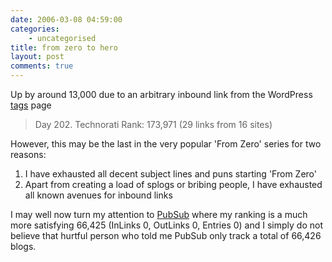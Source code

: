 ```yaml
---
date: 2006-03-08 04:59:00
categories:
    - uncategorised
title: from zero to hero
layout: post
comments: true
---
```

Up by around 13,000 due to an arbitrary inbound link from the WordPress
[tags](http://wordpress.com/tags/) page

> Day 202. Technorati Rank: 173,971 (29 links from 16 sites)

However, this may be the last in the very popular 'From Zero' series for
two reasons:

1.  I have exhausted all decent subject lines and puns starting 'From
    Zero'
2.  Apart from creating a load of splogs or bribing people, I have
    exhausted all known avenues for inbound links

I may well now turn my attention to [PubSub](http://www.pubsub.com/)
where my ranking is a much more satisfying 66,425 (InLinks 0, OutLinks
0, Entries 0) and I simply do not believe that hurtful person who told
me PubSub only track a total of 66,426 blogs.

